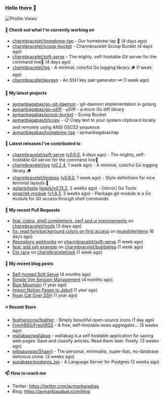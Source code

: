 ### Hello there 👋

![Profile Views](https://komarev.com/ghpvc/?username=aymanbagabas&label=PROFILE+VIEWS)

#### 👷 Check out what I'm currently working on

- [charmbracelet/homebrew-tap](https://github.com/charmbracelet/homebrew-tap) - Our homebrew tap 🍺 (4 days ago)
- [charmbracelet/scoop-bucket](https://github.com/charmbracelet/scoop-bucket) - Charmbracelet Scoop Bucket (4 days ago)
- [charmbracelet/soft-serve](https://github.com/charmbracelet/soft-serve) - The mighty, self-hostable Git server for the command line🍦 (4 days ago)
- [charmbracelet/log](https://github.com/charmbracelet/log) - A minimal, colorful Go logging library 🪵 (1 week ago)
- [charmbracelet/keygen](https://github.com/charmbracelet/keygen) - An SSH key pair generator 🗝️ (1 week ago)

#### 🌱 My latest projects

- [aymanbagabas/go-git-daemon](https://github.com/aymanbagabas/go-git-daemon) - git-daemon implementation in golang
- [aymanbagabas/go-udiff](https://github.com/aymanbagabas/go-udiff) - µDiff - a micro Go diff library
- [aymanbagabas/scoop-bucket](https://github.com/aymanbagabas/scoop-bucket) - Scoop Bucket
- [aymanbagabas/shcopy](https://github.com/aymanbagabas/shcopy) - 📋 Copy text to your system clipboard locally and remotely using ANSI OSC52 sequence
- [aymanbagabas/homebrew-tap](https://github.com/aymanbagabas/homebrew-tap) - aymanbagabas/tap

#### 🔭 Latest releases I've contributed to

- [charmbracelet/soft-serve](https://github.com/charmbracelet/soft-serve) ([v0.6.0](https://github.com/charmbracelet/soft-serve/releases/tag/v0.6.0), 4 days ago) - The mighty, self-hostable Git server for the command line🍦
- [charmbracelet/log](https://github.com/charmbracelet/log) ([v0.2.4](https://github.com/charmbracelet/log/releases/tag/v0.2.4), 1 week ago) - A minimal, colorful Go logging library 🪵
- [charmbracelet/lipgloss](https://github.com/charmbracelet/lipgloss) ([v0.8.0](https://github.com/charmbracelet/lipgloss/releases/tag/v0.8.0), 1 week ago) - Style definitions for nice terminal layouts 👄
- [golang/tools](https://github.com/golang/tools) ([gopls/v0.13.2](https://github.com/golang/tools/releases/tag/gopls/v0.13.2), 2 weeks ago) - [mirror] Go Tools
- [gogs/git-module](https://github.com/gogs/git-module) ([v1.8.3](https://github.com/gogs/git-module/releases/tag/v1.8.3), 3 weeks ago) - Package git-module is a Go module for Git access through shell commands

#### 🔨 My recent Pull Requests

- [feat: cobra, shell completions, perf and ui improvements](https://github.com/charmbracelet/mods/pull/112) on [charmbracelet/mods](https://github.com/charmbracelet/mods) (3 days ago)
- [fix: read fore/background colors on first access](https://github.com/muesli/termenv/pull/149) on [muesli/termenv](https://github.com/muesli/termenv) (6 days ago)
- [Repository webhooks](https://github.com/charmbracelet/soft-serve/pull/375) on [charmbracelet/soft-serve](https://github.com/charmbracelet/soft-serve) (1 week ago)
- [feat: add ssh example](https://github.com/charmbracelet/bubbletea/pull/809) on [charmbracelet/bubbletea](https://github.com/charmbracelet/bubbletea) (1 week ago)
- [Ctx race](https://github.com/charmbracelet/ssh/pull/6) on [charmbracelet/ssh](https://github.com/charmbracelet/ssh) (1 week ago)

#### 📜 My recent blog posts

- [Self-hosted Soft Serve](https://aymanbagabas.com/blog/2023/04/28/self-hosted-soft-serve.html) (4 months ago)
- [Simple Vim Session Management](https://aymanbagabas.com/blog/2023/04/13/simple-vim-session-management.html) (4 months ago)
- [Blue Mountain](https://aymanbagabas.com/blog/2022/06/02/blue-mountain.html) (1 year ago)
- [Import Notion Pages to Jekyll](https://aymanbagabas.com/blog/2022/03/29/import-notion-pages-to-jekyll.html) (1 year ago)
- [Nyan Cat Over SSH](https://aymanbagabas.com/blog/2022/03/25/nyan-cat-over-ssh.html) (1 year ago)

#### ⭐ Recent Stars

- [feathericons/feather](https://github.com/feathericons/feather) - Simply beautiful open-source icons (1 day ago)
- [FreshRSS/FreshRSS](https://github.com/FreshRSS/FreshRSS) - A free, self-hostable news aggregator… (3 weeks ago)
- [wallabag/wallabag](https://github.com/wallabag/wallabag) - wallabag is a self hostable application for saving web pages: Save and classify articles. Read them later. Freely. (3 weeks ago)
- [sebsauvage/Shaarli](https://github.com/sebsauvage/Shaarli) - The personal, minimalist, super-fast, no-database delicious clone. (3 weeks ago)
- [supabase/postgres_lsp](https://github.com/supabase/postgres_lsp) - A Language Server for Postgres (3 weeks ago)

#### 📫 How to reach me

- Twitter: https://twitter.com/aymanbagabas
- Blog: https://aymanbagabas.com/blog
